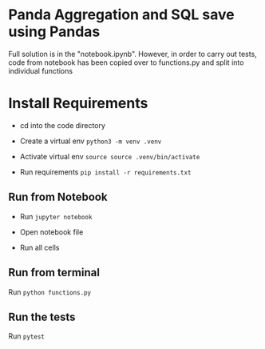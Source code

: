 # Panda Aggregation and SQL save using Pandas

Full solution is in the "notebook.ipynb".
However, in order to carry out tests, code from notebook has been
copied over to functions.py and split into individual functions

# Install Requirements
- cd into the code directory

- Create a virtual env
`python3 -m venv .venv`

- Activate virtual env
`source source .venv/bin/activate`

- Run requirements
`pip install -r requirements.txt`

## Run from Notebook
- Run 
`jupyter notebook`

- Open notebook file

- Run all cells

## Run from terminal
Run `python functions.py`


## Run the tests
Run `pytest`